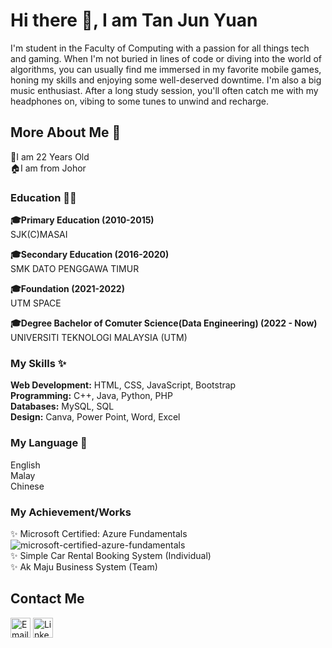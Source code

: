 # Hi there 👋, I am Tan Jun Yuan 
I'm student in the Faculty of Computing with a passion for all things tech and gaming. When I'm not buried in lines of code or diving into the world of algorithms, you can usually find me immersed in my favorite mobile games, honing my skills and enjoying some well-deserved downtime. I'm also a big music enthusiast. After a long study session, you'll often catch me with my headphones on, vibing to some tunes to unwind and recharge.
<br>
## More About Me 🤗
🤴I am 22 Years Old<br>
🏠I am from Johor
<br>
### Education 👨‍🎓
<b>🎓Primary Education (2010-2015)</b><br>
SJK(C)MASAI

<b>🎓Secondary Education (2016-2020)</b><br>
SMK DATO PENGGAWA TIMUR

<b>🎓Foundation (2021-2022)</b><br>
UTM SPACE

<b>🎓Degree Bachelor of Comuter Science(Data Engineering) (2022 - Now)</b><br>
UNIVERSITI TEKNOLOGI MALAYSIA (UTM)

### My Skills ✨ 
<b>Web Development:</b> HTML, CSS, JavaScript, Bootstrap<br>
<b>Programming:</b> C++, Java, Python, PHP <br>
<b>Databases:</b> MySQL, SQL<br>
<b>Design:</b> Canva, Power Point, Word, Excel<br>

### My Language 🤩
English<br>
Malay<br>
Chinese

### My Achievement/Works
✨ Microsoft Certified: Azure Fundamentals<br>
![microsoft-certified-azure-fundamentals](https://github.com/user-attachments/assets/e19d3ea3-0754-429f-8e9a-5ba486e601f7)<br>
✨ Simple Car Rental Booking System (Individual)<br>
✨ Ak Maju Business System (Team)

## Contact Me ##
<a href="mailto:tan.yuan@graduate.utm.my">
<img src="https://github.com/user-attachments/assets/cd4039d2-4faf-450e-839c-e55cfe52242e" alt="Email Icon" width="32" height="32"></a>

<a href="https://www.linkedin.com/in/jun-yuan-tan-49a673261/">
<img src="https://github.com/user-attachments/assets/b5b5ceec-7bfa-446d-8bd0-c0e14a55acf7" alt="LinkedIn Icon" width="32" height="32"></a>

